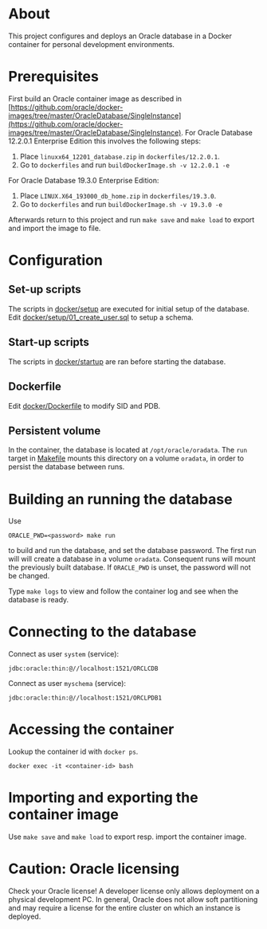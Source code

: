 # About

This project configures and deploys an Oracle database in a Docker container for personal development environments.

# Prerequisites

First build an Oracle container image as described in [https://github.com/oracle/docker-images/tree/master/OracleDatabase/SingleInstance](https://github.com/oracle/docker-images/tree/master/OracleDatabase/SingleInstance). For Oracle Database 12.2.0.1 Enterprise Edition
this involves the following steps:

1. Place `linuxx64_12201_database.zip` in `dockerfiles/12.2.0.1`.
2. Go to `dockerfiles` and run `buildDockerImage.sh -v 12.2.0.1 -e`

For Oracle Database 19.3.0 Enterprise Edition:

1. Place `LINUX.X64_193000_db_home.zip` in `dockerfiles/19.3.0`.
2. Go to `dockerfiles` and run `buildDockerImage.sh -v 19.3.0 -e`

Afterwards return to this project and run `make save` and `make load` to export and import the image to file.

# Configuration

## Set-up scripts

The scripts in [docker/setup](docker/setup) are executed for initial setup of the database.
Edit [docker/setup/01\_create\_user.sql](docker/setup/01_create_user.sql) to setup a schema.

## Start-up scripts

The scripts in [docker/startup](docker/startup) are ran before starting the database.

## Dockerfile

Edit [docker/Dockerfile](docker/Dockerfile) to modify SID and PDB.

## Persistent volume

In the container, the database is located at `/opt/oracle/oradata`. The `run`
target in [Makefile](Makefile) mounts this directory on a volume `oradata`, in
order to persist the database between runs.

# Building an running the database

Use

    ORACLE_PWD=<password> make run
    
to build and run the database, and set the database password.  The first run
will will create a database in a volume `oradata`. Consequent runs will mount
the previously built database. If `ORACLE_PWD` is unset, the password will
not be changed.

Type `make logs` to view and follow the container log and see when the database is ready.

# Connecting to the database

Connect as user `system` (service):

	jdbc:oracle:thin:@//localhost:1521/ORCLCDB

Connect as user `myschema` (service):

	jdbc:oracle:thin:@//localhost:1521/ORCLPDB1

# Accessing the container

Lookup the container id with `docker ps`.

    docker exec -it <container-id> bash

# Importing and exporting the container image

Use `make save` and `make load` to export resp. import the container image.

# Caution: Oracle licensing

Check your Oracle license! A developer license only allows deployment on a
physical development PC.  In general, Oracle does not allow soft partitioning
and may require a license for the entire cluster on which an instance is deployed.

